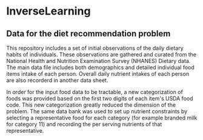# InverseLearning
## Data for the diet recommendation problem
This repository includes a set of initial observations of the daily dietary habits of individuals. These observations are gathered and curated from the National Health and Nutrition Examination Survey (NHANES) Dietary data. The main data file includes both demographics and detailed individual food items intake of each person. Overall daily nutrient intakes of each person are also recorderd in another data sheet.

In order for the input food data to be tractable, a new categorization of foods was provided based on the first two digits of each item's USDA food code. This new categorization greatly reduced the dimension of the problem. The same data bank was used to set up nutrient constraints by selecting a representative food for each category (for example branded milk for category 11) and recording the per serving nutrients of that representative.
